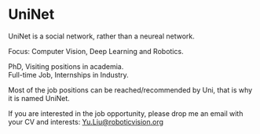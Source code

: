 # UniNet

UniNet is a social network, rather than a neureal network.

Focus: Computer Vision, Deep Learning and Robotics.

PhD, Visiting positions in academia.   
Full-time Job, Internships in Industry.

Most of the job positions can be reached/recommended by Uni, that is why it is named UniNet.

If you are interested in the job opportunity, please drop me an email with your CV and interests:  Yu.Liu@roboticvision.org
